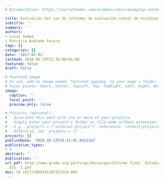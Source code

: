 ```yaml
---
# Documentation: https://sourcethemes.com/academic/docs/managing-content/

title: Evaluación del uso de informes de evaluación censal de estudiantes en la escuela
subtitle: ''
summary: ''
authors:
- Lucas Sempé
- Patricia Andrade Pacora
tags: []
categories: []
date: '2017-01-01'
lastmod: 2020-09-29T22:36:00+01:00
featured: false
draft: false

# Featured image
# To use, add an image named `featured.jpg/png` to your page's folder.
# Focal points: Smart, Center, TopLeft, Top, TopRight, Left, Right, BottomLeft, Bottom, BottomRight.
image:
  caption: ''
  focal_point: ''
  preview_only: false

# Projects (optional).
#   Associate this post with one or more of your projects.
#   Simply enter your project's folder or file name without extension.
#   E.g. `projects = ["internal-project"]` references `content/project/deep-learning/index.md`.
#   Otherwise, set `projects = []`.
projects: []
publishDate: '2020-10-13T20:41:41.841310Z'
publication_types:
- 4
abstract: ''
publication: ''
url_pdf: http://www.grade.org.pe/forge/descargas/Informe final  Estudio Usos de la
  ECE  2.pdf
doi: 10.1017/CBO9781107415324.004
---
```

